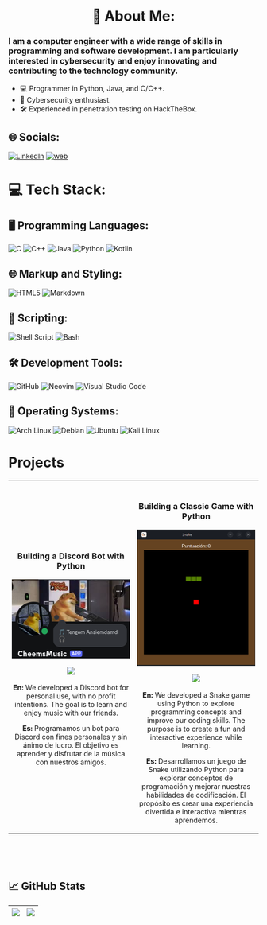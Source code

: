 <h1 align="center">
    💫 About Me:
</h1>

### I am a computer engineer with a wide range of skills in programming and software development. I am particularly interested in cybersecurity and enjoy innovating and contributing to the technology community.

- 💻 Programmer in Python, Java, and C/C++.
- 🔐 Cybersecurity enthusiast.
- 🛠️ Experienced in penetration testing on HackTheBox.

## 🌐 Socials:
[![LinkedIn](https://img.shields.io/badge/LinkedIn-%230077B5.svg?logo=linkedin&logoColor=white)](https://www.linkedin.com/in/juan-eduardo-rivera-p%C3%A9rez-a76909226/) [![web](https://img.shields.io/badge/WEB-7D4698?style=flat&logo=Tor-Browser&logoColor=white)](https://eduardo99rp.github.io/)




# 💻 Tech Stack:

## 🖥️ Programming Languages:
![C](https://img.shields.io/badge/c-%2300599C.svg?style=for-the-badge&logo=c&logoColor=white) ![C++](https://img.shields.io/badge/c++-%2300599C.svg?style=for-the-badge&logo=c%2B%2B&logoColor=white) ![Java](https://img.shields.io/badge/java-%23ED8B00.svg?style=for-the-badge&logo=openjdk&logoColor=white) ![Python](https://img.shields.io/badge/python-3670A0?style=for-the-badge&logo=python&logoColor=ffdd54) ![Kotlin](https://img.shields.io/badge/kotlin-%237F52FF.svg?style=for-the-badge&logo=kotlin&logoColor=white) 

## 🌐 Markup and Styling:
![HTML5](https://img.shields.io/badge/html5-%23E34F26.svg?style=for-the-badge&logo=html5&logoColor=white) ![Markdown](https://img.shields.io/badge/markdown-000000?style=for-the-badge&logo=markdown&logoColor=white) 

## 📜 Scripting:
![Shell Script](https://img.shields.io/badge/shell_script-%23121011.svg?style=for-the-badge&logo=gnu-bash&logoColor=white) ![Bash](https://img.shields.io/badge/Bash-%23121011.svg?style=for-the-badge&logo=gnome-terminal&logoColor=white) 

## 🛠️ Development Tools:
![GitHub](https://img.shields.io/badge/github-%23121011.svg?style=for-the-badge&logo=github&logoColor=white) ![Neovim](https://img.shields.io/badge/neovim-57A143?style=for-the-badge&logo=neovim&logoColor=white) ![Visual Studio Code](https://img.shields.io/badge/VS%20Code-0078d7.svg?style=for-the-badge&logo=visual-studio-code&logoColor=white)

##  🐧 Operating Systems:
![Arch Linux](https://img.shields.io/badge/arch_linux-1793D1?style=for-the-badge&logo=arch-linux&logoColor=white)  ![Debian](https://img.shields.io/badge/debian-A81D33?style=for-the-badge&logo=debian&logoColor=white)  ![Ubuntu](https://img.shields.io/badge/ubuntu-E95420?style=for-the-badge&logo=ubuntu&logoColor=white)   ![Kali Linux](https://img.shields.io/badge/kali_linux-557C94?style=for-the-badge&logo=kalilinux&logoColor=white)






# Projects  
<table>
<tr>
<td width="50%">
<h3 align="center">Building a Discord Bot with Python</h3>
<div align="center">
<a href="" target="_blank"><img src="/iconos/CheemMusic.png" width="400" alt="Bot de música para discord hecho en python">
</a>
<p>
<a href="https://github.com/Eduardo99RP/CheemsBot" target="_blank">
<img src="https://img.shields.io/badge/CÓDIGO-ff9?style=for-the-badge&logo=github&logoColor=black">
</a>
</p>
<p>
<strong>En: </strong>We developed a Discord bot for personal use, with no profit intentions. The goal is to learn and enjoy music with our friends.

<strong>Es: </strong>Programamos un bot para Discord con fines personales y sin ánimo de lucro. El objetivo es aprender y disfrutar de la música con nuestros amigos.</p>
</div>
                                                                                      
</td>

<td width="50%">
               <br>
<h3 align="center">Building a Classic Game with Python</h3>
<div align="center">
<a href="" target="_blank"><img src="/iconos/snake.png" width="250" alt="Bot de música para discord hecho en python">
</a>
<p>
<a href="https://github.com/Eduardo99RP/Snake-Python" target="_blank">
<img src="https://img.shields.io/badge/CÓDIGO-ff9?style=for-the-badge&logo=github&logoColor=black">
</a>
</p>
<p>
<strong>En: </strong>We developed a Snake game using Python to explore programming concepts and improve our coding skills. The purpose is to create a fun and interactive experience while learning.

<strong>Es: </strong>Desarrollamos un juego de Snake utilizando Python para explorar conceptos de programación y mejorar nuestras habilidades de codificación. El propósito es crear una experiencia divertida e interactiva mientras aprendemos.</p>
</div>  
</table>                                                                                 
</div>
<br>


<br/> <!-- Esto es para el salto de línea -->

## &#x1f4c8; GitHub Stats

|<a href="https://github.com/Eduardo99RP/Eduardo99RP"><img align="center" src="https://github-readme-stats.vercel.app/api?username=Eduardo99RP&amp;rank_icon=github&amp;repo=github-readme-stats&amp;&theme=tokyonight&hide_border=false&include_all_commits=false&count_private=false" /></a>|<a href="https://github.com/anuraghazra/github-readme-stats"><img align="center" src="https://github-readme-stats.vercel.app/api/top-langs/?username=Eduardo99RP&theme=tokyonight&hide_border=false&include_all_commits=false&count_private=false&layout=compact"/></a> |
| ------------- | ------------- |



